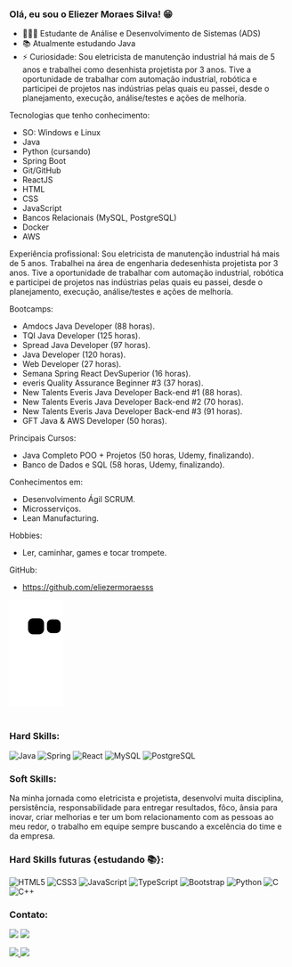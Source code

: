 
### Olá, eu sou o Eliezer Moraes Silva! 😁

- 👨🏻‍💻 Estudante de Análise e Desenvolvimento de Sistemas (ADS)
- 📚 Atualmente estudando Java
- ⚡ Curiosidade: Sou eletricista de manutenção industrial há mais de 5 anos e trabalhei como desenhista projetista por 3 anos.
Tive a oportunidade de trabalhar com automação industrial, robótica e participei de projetos nas indústrias pelas quais eu passei, desde o planejamento, execução, análise/testes e ações de melhoría.

Tecnologias que tenho conhecimento:
- SO: Windows e Linux
- Java
- Python (cursando)
- Spring Boot
- Git/GitHub
- ReactJS
- HTML
- CSS
- JavaScript
- Bancos Relacionais (MySQL, PostgreSQL)
- Docker
- AWS

Experiência profissional:
Sou eletricista de manutenção industrial há mais de 5 anos. Trabalhei na área de engenharia dedesenhista projetista por 3 anos.
Tive a oportunidade de trabalhar com automação industrial, robótica e participei de projetos nas indústrias pelas quais eu passei, desde o planejamento, execução, análise/testes e ações de melhoría.

Bootcamps:
- Amdocs Java Developer (88 horas).
- TQI Java Developer (125 horas).
- Spread Java Developer (97 horas).
- Java Developer (120 horas).
- Web Developer (27 horas).
- Semana Spring React DevSuperior (16 horas).
- everis Quality Assurance Beginner #3 (37 horas).
- New Talents Everis Java Developer Back-end #1 (88 horas).
- New Talents Everis Java Developer Back-end #2 (70 horas).
- New Talents Everis Java Developer Back-end #3 (91 horas).
- GFT Java & AWS Developer (50 horas).

Principais Cursos:
- Java Completo POO + Projetos (50 horas, Udemy, finalizando).
- Banco de Dados e SQL (58 horas, Udemy, finalizando).

Conhecimentos em:
- Desenvolvimento Ágil SCRUM.
- Microsserviços.
- Lean Manufacturing.

Hobbies:
- Ler, caminhar, games e tocar trompete.

GitHub:
- https://github.com/eliezermoraesss

![Snake animation](https://github.com/eliezermoraesss/eliezermoraesss/blob/output/github-contribution-grid-snake.svg) <br> <br>

### Hard Skills:
![Java](https://img.shields.io/badge/Java-ED8B00?style=for-the-badge&logo=java&logoColor=white) ![Spring](https://img.shields.io/badge/Spring-6DB33F?style=for-the-badge&logo=spring&logoColor=white) ![React](https://img.shields.io/badge/React-20232A?style=for-the-badge&logo=react&logoColor=61DAFB) ![MySQL](https://img.shields.io/badge/MySQL-00000F?style=for-the-badge&logo=mysql&logoColor=white) ![PostgreSQL](https://img.shields.io/badge/PostgreSQL-316192?style=for-the-badge&logo=postgresql&logoColor=white) 

### Soft Skills:
Na minha jornada como eletricista e projetista, desenvolvi muita disciplina, persistência, responsabilidade para entregar resultados, fôco, ânsia para inovar, criar melhorias e ter um bom relacionamento com as pessoas ao meu redor, o trabalho em equipe sempre buscando a excelência do time e da empresa.<br>

### Hard Skills futuras {estudando 📚}:
![HTML5](https://img.shields.io/badge/HTML5-E34F26?style=for-the-badge&logo=html5&logoColor=white) ![CSS3](https://img.shields.io/badge/CSS3-1572B6?style=for-the-badge&logo=css3&logoColor=white) ![JavaScript](https://img.shields.io/badge/JavaScript-F7DF1E?style=for-the-badge&logo=javascript&logoColor=black) ![TypeScript](https://img.shields.io/badge/TypeScript-007ACC?style=for-the-badge&logo=typescript&logoColor=white) ![Bootstrap](https://img.shields.io/badge/Bootstrap-563D7C?style=for-the-badge&logo=bootstrap&logoColor=white) ![Python](https://img.shields.io/badge/Python-14354C?style=for-the-badge&logo=python&logoColor=white) ![C](https://img.shields.io/badge/C-00599C?style=for-the-badge&logo=c&logoColor=white) ![C++](https://img.shields.io/badge/C%2B%2B-00599C?style=for-the-badge&logo=c%2B%2B&logoColor=white)<br>
### Contato:
[<img src="https://img.shields.io/badge/linkedin-%230077B5.svg?&style=for-the-badge&logo=linkedin&logoColor=white" />](https://www.linkedin.com/in/eliezer-moraes-silva-80b68010b/)
<a href="https://wa.me/5519981374137" alt="WhatsApp" target="_blank"> <img src="https://img.shields.io/badge/WhatsApp-25D366?style=for-the-badge&logo=whatsapp&logoColor=white"/> </a>

<div>
<a href="https://github.com/eliezermoraesss">
<img height="180em" src="https://github-readme-stats.vercel.app/api/top-langs/?username=eliezermoraesss&layout=compact&langs_count=7&theme=dracula"/>
<img height="180em" src="https://github-readme-stats.vercel.app/api?username=eliezermoraesss&show_icons=true&theme=dracula&include_all_commits=true&count_private=true"/>
</div>
